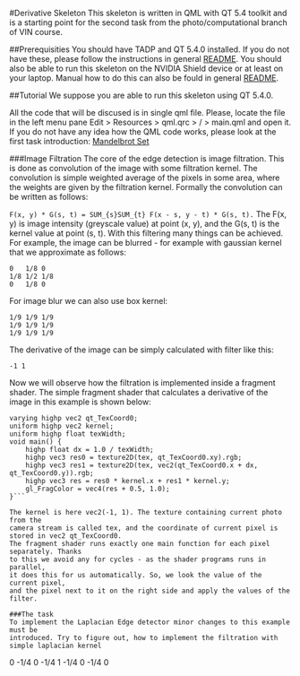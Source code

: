 #Derivative Skeleton
This skeleton is written in QML with QT 5.4 toolkit and is a starting point for
the second task from the photo/computational branch of VIN course. 

##Prerequisities
You should have TADP and QT 5.4.0 installed. If you do not have these, please follow
the instructions in general [README](../README.md). You should also be able to 
run this skeleton on the NVIDIA Shield device or at least on your laptop.
Manual how to do this can also be fould in general [README](../README.md).

##Tutorial
We suppose you are able to run this skeleton using QT 5.4.0.

All the code that will be discused is in single qml file. Please, locate the 
file in the left menu pane Edit > Resources > qml.qrc > / > main.qml and open it.
If you do not have any idea how the QML code works, please look at the first task 
introduction: [Mandelbrot Set](../mandelbrot_set/README.md)

###Image Filtration
The core of the edge detection is image filtration. This is done as convolution of 
the image with some filtration kernel. The convolution is simple weighted average
of the pixels in some area, where the weights are given by the filtration kernel. 
Formally the convolution can be written as follows:

```F(x, y) * G(s, t) = SUM_{s}SUM_{t} F(x - s, y - t) * G(s, t).```
The F(x, y) is image intensity (greyscale value) at point (x, y), and the G(s, t) 
is the kernel value at point (s, t). With this filtering many things can be achieved.
For example, the image can be blurred - for example with gaussian kernel that 
we approximate as follows:

```
0	1/8	0
1/8	1/2	1/8
0	1/8	0
```

For image blur we can also use box kernel:

```
1/9	1/9	1/9
1/9	1/9	1/9
1/9	1/9	1/9
```

The derivative of the image can be simply calculated with filter like this:

```
-1 1
```

Now we will observe how the filtration is implemented inside a fragment shader.
The simple fragment shader that calculates a derivative of the image in this example
is shown below:
```uniform sampler2D tex;
varying highp vec2 qt_TexCoord0;
uniform highp vec2 kernel;
uniform highp float texWidth;
void main() {
	highp float dx = 1.0 / texWidth;
	highp vec3 res0 = texture2D(tex, qt_TexCoord0.xy).rgb;
	highp vec3 res1 = texture2D(tex, vec2(qt_TexCoord0.x + dx, qt_TexCoord0.y)).rgb;
	highp vec3 res = res0 * kernel.x + res1 * kernel.y;
	gl_FragColor = vec4(res + 0.5, 1.0);
}```

The kernel is here vec2(-1, 1). The texture containing current photo from the 
camera stream is called tex, and the coordinate of current pixel is stored in vec2 qt_TexCoord0.
The fragment shader runs exactly one main function for each pixel separately. Thanks 
to this we avoid any for cycles - as the shader programs runs in parallel, 
it does this for us automatically. So, we look the value of the current pixel,
and the pixel next to it on the right side and apply the values of the filter. 

###The task
To implement the Laplacian Edge detector minor changes to this example must be 
introduced. Try to figure out, how to implement the filtration with simple laplacian kernel

```
0		-1/4		0
-1/4	1			-1/4
0		-1/4		0
```









